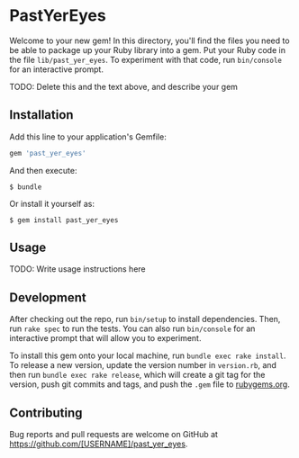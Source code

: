 # PastYerEyes

Welcome to your new gem! In this directory, you'll find the files you need to be able to package up your Ruby library into a gem. Put your Ruby code in the file `lib/past_yer_eyes`. To experiment with that code, run `bin/console` for an interactive prompt.

TODO: Delete this and the text above, and describe your gem

## Installation

Add this line to your application's Gemfile:

```ruby
gem 'past_yer_eyes'
```

And then execute:

    $ bundle

Or install it yourself as:

    $ gem install past_yer_eyes

## Usage

TODO: Write usage instructions here

## Development

After checking out the repo, run `bin/setup` to install dependencies. Then, run `rake spec` to run the tests. You can also run `bin/console` for an interactive prompt that will allow you to experiment.

To install this gem onto your local machine, run `bundle exec rake install`. To release a new version, update the version number in `version.rb`, and then run `bundle exec rake release`, which will create a git tag for the version, push git commits and tags, and push the `.gem` file to [rubygems.org](https://rubygems.org).

## Contributing

Bug reports and pull requests are welcome on GitHub at https://github.com/[USERNAME]/past_yer_eyes.

